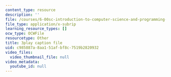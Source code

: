 ```yaml
---
content_type: resource
description: ''
file: /courses/6-00sc-introduction-to-computer-science-and-programming-spring-2011/c985887a8aa151afbf8c7519b2820932_8I0BmT1ccuw.vtt
file_type: application/x-subrip
learning_resource_types: []
ocw_type: OCWFile
resourcetype: Other
title: 3play caption file
uid: c985887a-8aa1-51af-bf8c-7519b2820932
video_files:
  video_thumbnail_file: null
video_metadata:
  youtube_id: null
---
```

